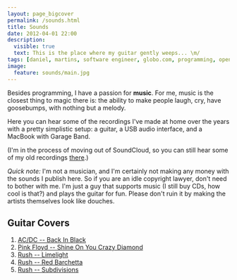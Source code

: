 ```yaml
---
layout: page_bigcover
permalink: /sounds.html
title: Sounds
date: 2012-04-01 22:00
description:
  visible: true
  text: This is the place where my guitar gently weeps... \m/
tags: [daniel, martins, software engineer, globo.com, programming, open source, about, who is]
image:
  feature: sounds/main.jpg
---
```


Besides programming, I have a passion for **music**. For me, music is the
closest thing to magic there is: the ability to make people laugh, cry, have
goosebumps, with nothing but a melody.

Here you can hear some of the recordings I've made at home over the years with
a pretty simplistic setup: a guitar, a USB audio interface, and a MacBook
with Garage Band.

(I'm in the process of moving out of SoundCloud, so you can still hear
some of my old recordings
[there](https://soundcloud.com/daniel-fernandes-martins).)

_Quick note:_ I'm not a musician, and I'm certainly not making any money with
the sounds I publish here. So if you are an idle copyright lawyer, don't need
to bother with me. I'm just a guy that supports music (I still buy CDs, how
cool is that?) and plays the guitar for fun. Please don't ruin it by making
the artists themselves look like douches.

## Guitar Covers

1. [AC/DC -- Back In Black](/sounds/back-in-black.html)
2. [Pink Floyd -- Shine On You Crazy Diamond](/sounds/shine-on-you-crazy-diamond.html)
3. [Rush -- Limelight](/sounds/limelight.html)
4. [Rush -- Red Barchetta](/sounds/red-barchetta.html)
5. [Rush -- Subdivisions](/sounds/subdivisions.html)
